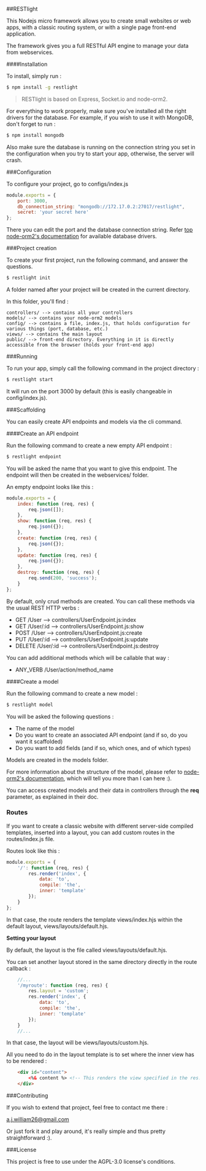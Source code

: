 ##RESTlight

This Nodejs micro framework allows you to create small websites or web apps, with a classic routing system, or with a
single page front-end application.

The framework gives you a full RESTful API engine to manage your data from webservices.

####Installation

To install, simply run :

```sh
$ npm install -g restlight
```

> RESTlight is based on Express, Socket.io and node-orm2.

For everything to work properly, make sure you've installed all the right drivers for the database.
For example, if you wish to use it with MongoDB, don't forget to run :

```sh
$ npm install mongodb
```

Also make sure the database is running on the connection string you set in the configuration
when you try to start your app, otherwise, the server will crash.

###Configuration

To configure your project, go to configs/index.js

```javascript
module.exports = {
    port: 3000,
    db_connection_string: "mongodb://172.17.0.2:27017/restlight",
    secret: 'your secret here'
};
```

There you can edit the port and the database connection string. Refer [top node-orm2's documentation][1] for available
database drivers.

###Project creation

To create your first project, run the following command, and answer the questions.

```sh
$ restlight init
```

A folder named after your project will be created in the current directory.

In this folder, you'll find :

    controllers/ --> contains all your controllers
    models/ --> contains your node-orm2 models
    config/ --> contains a file, index.js, that holds configuration for various things (port, database, etc.)
    views/ --> contains the main layout
    public/ --> front-end directory. Everything in it is directly accessible from the browser (holds your front-end app)

###Running

To run your app, simply call the following command in the project directory :

```sh
$ restlight start
```

It will run on the port 3000 by default (this is easily changeable in config/index.js).

###Scaffolding

You can easily create API endpoints and models via the cli command.

####Create an API endpoint

Run the following command to create a new empty API endpoint :

```sh
$ restlight endpoint
```

You will be asked the name that you want to give this endpoint. The endpoint will then be created in the webservices/
folder.

An empty endpoint looks like this :

```javascript
module.exports = {
    index: function (req, res) {
        req.json([]);
    },
    show: function (req, res) {
        req.json({});
    },
    create: function (req, res) {
        req.json({});
    },
    update: function (req, res) {
        req.json({});
    },
    destroy: function (req, res) {
        req.send(200, 'success');
    }
};
```

By default, only crud methods are created. You can call these methods via the usual REST HTTP verbs :

- GET /User --> controllers/UserEndpoint.js:index
- GET /User/:id --> controllers/UserEndpoint.js:show
- POST /User --> controllers/UserEndpoint.js:create
- PUT /User/:id --> controllers/UserEndpoint.js:update
- DELETE /User/:id --> controllers/UserEndpoint.js:destroy

You can add additional methods which will be callable that way :

- ANY_VERB /User/action/method_name


####Create a model

Run the following command to create a new model :

```sh
$ restlight model
```

You will be asked the following questions :

- The name of the model
- Do you want to create an associated API endpoint (and if so, do you want it scaffolded)
- Do you want to add fields (and if so, which ones, and of which types)

Models are created in the models folder.

For more information about the structure of the model, please refer to [node-orm2's documentation][1], which will tell you
more than I can here :).

You can access created models and their data in controllers through the **req** parameter, as explained in their doc.

### Routes

If you want to create a classic website with different server-side compiled templates, inserted into a layout, you can add
custom routes in the routes/index.js file.

Routes look like this :

```javascript
module.exports = {
    '/': function (req, res) {
        res.render('index', {
            data: 'to',
            compile: 'the',
            inner: 'template'
        });
    }
};
```

In that case, the route renders the template views/index.hjs within the default layout, views/layouts/default.hjs.

**Setting your layout**

By default, the layout is the file called views/layouts/default.hjs.

You can set another layout stored in the same directory directly in the route callback :

```javascript
    //...
    '/myroute': function (req, res) {
        res.layout = 'custom';
        res.render('index', {
            data: 'to',
            compile: 'the',
            inner: 'template'
        });
    }
    //...
```

In that case, the layout will be views/layouts/custom.hjs.

All you need to do in the layout template is to set where the inner view has to be rendered :


```html
    <div id="content">
        <%& content %> <!-- This renders the view specified in the res.render() method here -->
    </div>
```

###Contributing

If you wish to extend that project, feel free to contact me there :

a.j.william26@gmail.com

Or just fork it and play around, it's really simple and thus pretty straightforward :).

###License

This project is free to use under the AGPL-3.0 license's conditions.

[1]:https://github.com/dresende/node-orm2